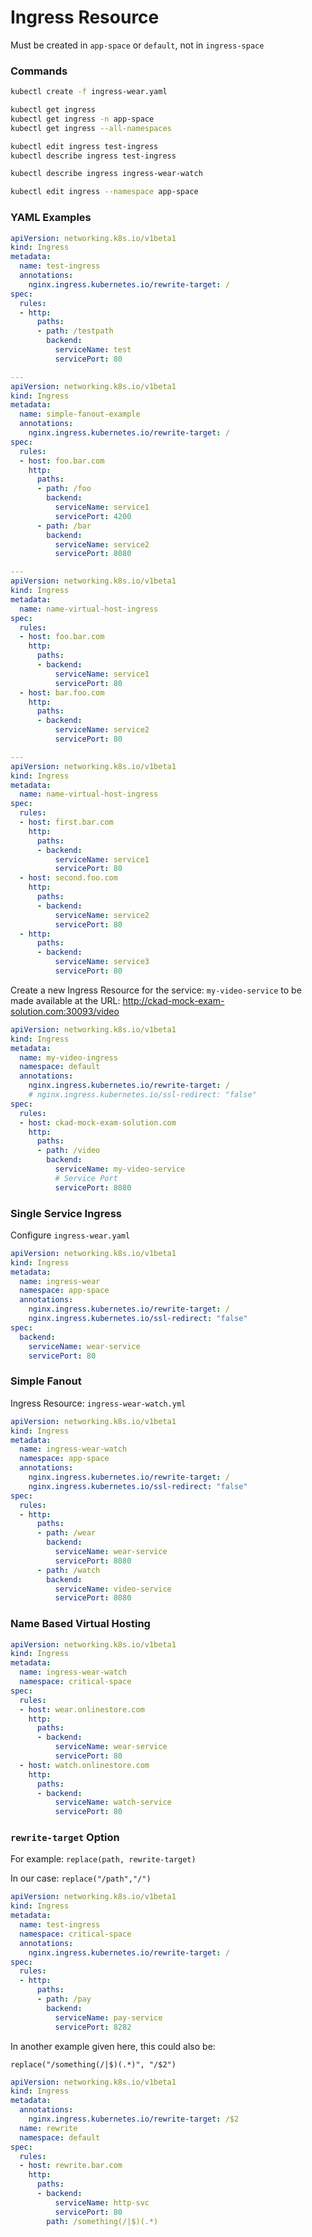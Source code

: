 # Ingress Resource

Must be created in `app-space` or `default`, not in `ingress-space`

### Commands

```bash
kubectl create -f ingress-wear.yaml

kubectl get ingress
kubectl get ingress -n app-space
kubectl get ingress --all-namespaces

kubectl edit ingress test-ingress
kubectl describe ingress test-ingress
```

```bash
kubectl describe ingress ingress-wear-watch

kubectl edit ingress --namespace app-space
```

### YAML Examples

```yaml
apiVersion: networking.k8s.io/v1beta1
kind: Ingress
metadata:
  name: test-ingress
  annotations:
    nginx.ingress.kubernetes.io/rewrite-target: /
spec:
  rules:
  - http:
      paths:
      - path: /testpath
        backend:
          serviceName: test
          servicePort: 80

---
apiVersion: networking.k8s.io/v1beta1
kind: Ingress
metadata:
  name: simple-fanout-example
  annotations:
    nginx.ingress.kubernetes.io/rewrite-target: /
spec:
  rules:
  - host: foo.bar.com
    http:
      paths:
      - path: /foo
        backend:
          serviceName: service1
          servicePort: 4200
      - path: /bar
        backend:
          serviceName: service2
          servicePort: 8080

---
apiVersion: networking.k8s.io/v1beta1
kind: Ingress
metadata:
  name: name-virtual-host-ingress
spec:
  rules:
  - host: foo.bar.com
    http:
      paths:
      - backend:
          serviceName: service1
          servicePort: 80
  - host: bar.foo.com
    http:
      paths:
      - backend:
          serviceName: service2
          servicePort: 80

---
apiVersion: networking.k8s.io/v1beta1
kind: Ingress
metadata:
  name: name-virtual-host-ingress
spec:
  rules:
  - host: first.bar.com
    http:
      paths:
      - backend:
          serviceName: service1
          servicePort: 80
  - host: second.foo.com
    http:
      paths:
      - backend:
          serviceName: service2
          servicePort: 80
  - http:
      paths:
      - backend:
          serviceName: service3
          servicePort: 80
```

Create a new Ingress Resource for the service: `my-video-service` to be made available at the URL: http://ckad-mock-exam-solution.com:30093/video

```yaml
apiVersion: networking.k8s.io/v1beta1
kind: Ingress
metadata:
  name: my-video-ingress
  namespace: default
  annotations:
    nginx.ingress.kubernetes.io/rewrite-target: /
    # nginx.ingress.kubernetes.io/ssl-redirect: "false"
spec:
  rules:
  - host: ckad-mock-exam-solution.com
    http:
      paths:
      - path: /video
        backend:
          serviceName: my-video-service
          # Service Port
          servicePort: 8080
```

### Single Service Ingress

Configure `ingress-wear.yaml`

```yaml
apiVersion: networking.k8s.io/v1beta1
kind: Ingress
metadata:
  name: ingress-wear
  namespace: app-space
  annotations:
    nginx.ingress.kubernetes.io/rewrite-target: /
    nginx.ingress.kubernetes.io/ssl-redirect: "false"
spec:
  backend:
    serviceName: wear-service
    servicePort: 80
```

### Simple Fanout

Ingress Resource: `ingress-wear-watch.yml`

```yaml
apiVersion: networking.k8s.io/v1beta1
kind: Ingress
metadata:
  name: ingress-wear-watch
  namespace: app-space
  annotations:
    nginx.ingress.kubernetes.io/rewrite-target: /
    nginx.ingress.kubernetes.io/ssl-redirect: "false"
spec:
  rules:
  - http:
      paths:
      - path: /wear
        backend:
          serviceName: wear-service
          servicePort: 8080
      - path: /watch
        backend:
          serviceName: video-service
          servicePort: 8080
```

### Name Based Virtual Hosting

```yaml
apiVersion: networking.k8s.io/v1beta1
kind: Ingress
metadata:
  name: ingress-wear-watch
  namespace: critical-space 
spec:
  rules:
  - host: wear.onlinestore.com
    http:
      paths:
      - backend:
          serviceName: wear-service
          servicePort: 80
  - host: watch.onlinestore.com
    http:
      paths:          
      - backend:
          serviceName: watch-service
          servicePort: 80
```

### `rewrite-target` Option

For example: `replace(path, rewrite-target)`

In our case: `replace("/path","/")`

```yaml
apiVersion: networking.k8s.io/v1beta1
kind: Ingress
metadata:
  name: test-ingress
  namespace: critical-space
  annotations:
    nginx.ingress.kubernetes.io/rewrite-target: /
spec:
  rules:
  - http:
      paths:
      - path: /pay
        backend:
          serviceName: pay-service
          servicePort: 8282
```

In another example given here, this could also be:

`replace("/something(/|$)(.*)", "/$2")`

```yaml
apiVersion: networking.k8s.io/v1beta1
kind: Ingress
metadata:
  annotations:
    nginx.ingress.kubernetes.io/rewrite-target: /$2
  name: rewrite
  namespace: default
spec:
  rules:
  - host: rewrite.bar.com
    http:
      paths:
      - backend:
          serviceName: http-svc
          servicePort: 80
        path: /something(/|$)(.*)
```
